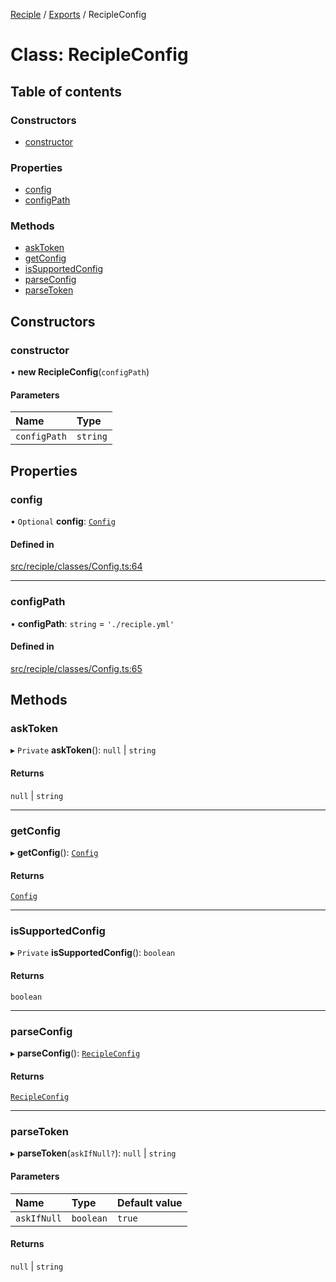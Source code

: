 [Reciple](../README.md) / [Exports](../modules.md) / RecipleConfig

# Class: RecipleConfig

## Table of contents

### Constructors

- [constructor](RecipleConfig.md#constructor)

### Properties

- [config](RecipleConfig.md#config)
- [configPath](RecipleConfig.md#configpath)

### Methods

- [askToken](RecipleConfig.md#asktoken)
- [getConfig](RecipleConfig.md#getconfig)
- [isSupportedConfig](RecipleConfig.md#issupportedconfig)
- [parseConfig](RecipleConfig.md#parseconfig)
- [parseToken](RecipleConfig.md#parsetoken)

## Constructors

### constructor

• **new RecipleConfig**(`configPath`)

#### Parameters

| Name | Type |
| :------ | :------ |
| `configPath` | `string` |

## Properties

### config

• `Optional` **config**: [`Config`](../interfaces/Config.md)

#### Defined in

[src/reciple/classes/Config.ts:64](https://github.com/FalloutStudios/Reciple/blob/53bf2cd/src/reciple/classes/Config.ts#L64)

___

### configPath

• **configPath**: `string` = `'./reciple.yml'`

#### Defined in

[src/reciple/classes/Config.ts:65](https://github.com/FalloutStudios/Reciple/blob/53bf2cd/src/reciple/classes/Config.ts#L65)

## Methods

### askToken

▸ `Private` **askToken**(): ``null`` \| `string`

#### Returns

``null`` \| `string`

___

### getConfig

▸ **getConfig**(): [`Config`](../interfaces/Config.md)

#### Returns

[`Config`](../interfaces/Config.md)

___

### isSupportedConfig

▸ `Private` **isSupportedConfig**(): `boolean`

#### Returns

`boolean`

___

### parseConfig

▸ **parseConfig**(): [`RecipleConfig`](RecipleConfig.md)

#### Returns

[`RecipleConfig`](RecipleConfig.md)

___

### parseToken

▸ **parseToken**(`askIfNull?`): ``null`` \| `string`

#### Parameters

| Name | Type | Default value |
| :------ | :------ | :------ |
| `askIfNull` | `boolean` | `true` |

#### Returns

``null`` \| `string`
